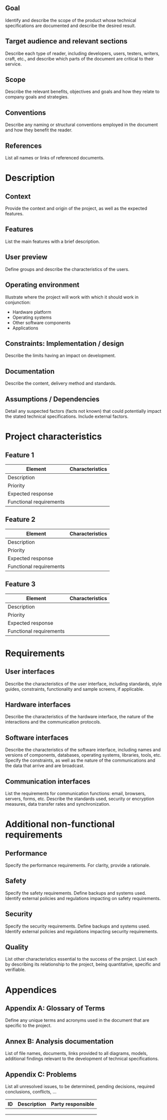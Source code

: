## Goal

Identify and describe the scope of the product whose technical specifications are documented and describe the desired result.

## Target audience and relevant sections

Describe each type of reader, including developers, users, testers, writers, craft, etc., and describe which parts of the document are critical to their service.

## Scope

Describe the relevant benefits, objectives and goals and how they relate to company goals and strategies.

## Conventions

Describe any naming or structural conventions employed in the document and how they benefit the reader.

## References

List all names or links of referenced documents.

# Description

## Context

Provide the context and origin of the project, as well as the expected features.

## Features

List the main features with a brief description.

## User preview

Define groups and describe the characteristics of the users.

## Operating environment

Illustrate where the project will work with which it should work in conjunction:
* Hardware platform
* Operating systems
* Other software components
* Applications

## Constraints: Implementation / design

Describe the limits having an impact on development.

## Documentation

Describe the content, delivery method and standards.

## Assumptions / Dependencies

Detail any suspected factors (facts not known) that could potentially impact the stated technical specifications. Include external factors.

# Project characteristics

## Feature 1

|Element|Characteristics|
|-------|---------------|
|Description| |
|Priority| |
|Expected response| |
|Functional requirements| |

## Feature 2

|Element|Characteristics|
|-------|---------------|
|Description| |
|Priority| |
|Expected response| |
|Functional requirements| |

## Feature 3

|Element|Characteristics|
|-------|---------------|
|Description| |
|Priority| |
|Expected response| |
|Functional requirements| |

# Requirements

## User interfaces

Describe the characteristics of the user interface, including standards, style guides, constraints, functionality and sample screens, if applicable.

## Hardware interfaces

Describe the characteristics of the hardware interface, the nature of the interactions and the communication protocols.

## Software interfaces

Describe the characteristics of the software interface, including names and versions of components, databases, operating systems, libraries, tools, etc. Specify the constraints, as well as the nature of the communications and the data that arrive and are broadcast.

## Communication interfaces

List the requirements for communication functions: email, browsers, servers, forms, etc. Describe the standards used, security or encryption measures, data transfer rates and synchronization.

# Additional non-functional requirements

## Performance

Specify the performance requirements. For clarity, provide a rationale.

## Safety

Specify the safety requirements. Define backups and systems used. Identify external policies and regulations impacting on safety requirements.

## Security

Specify the security requirements. Define backups and systems used. Identify external policies and regulations impacting security requirements.

## Quality

List other characteristics essential to the success of the project. List each by describing its relationship to the project, being quantitative, specific and verifiable.

# Appendices

## Appendix A: Glossary of Terms

Define any unique terms and acronyms used in the document that are specific to the project.

## Annex B: Analysis documentation

List of file names, documents, links provided to all diagrams, models, additional findings relevant to the development of technical specifications.

## Appendix C: Problems

List all unresolved issues, to be determined, pending decisions, required conclusions, conflicts, ...

|ID|Description|Party responsible|
|--|-----------|-----------------|
| | | |
| | | |
| | | |